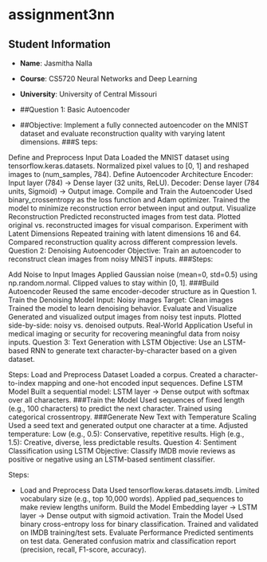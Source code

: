 # assignment3nn

## Student Information
- **Name**: Jasmitha Nalla
- **Course**: CS5720 Neural Networks and Deep Learning
- **University**: University of Central Missouri

- ##Question 1: Basic Autoencoder
- ##Objective:
Implement a fully connected autoencoder on the MNIST dataset and evaluate reconstruction quality with varying latent dimensions. ###S teps:

Define and Preprocess Input Data
Loaded the MNIST dataset using tensorflow.keras.datasets.
Normalized pixel values to [0, 1] and reshaped images to (num_samples, 784).
Define Autoencoder Architecture
Encoder: Input layer (784) → Dense layer (32 units, ReLU).
Decoder: Dense layer (784 units, Sigmoid) → Output image.
Compile and Train the Autoencoder
Used binary_crossentropy as the loss function and Adam optimizer.
Trained the model to minimize reconstruction error between input and output.
Visualize Reconstruction
Predicted reconstructed images from test data.
Plotted original vs. reconstructed images for visual comparison.
Experiment with Latent Dimensions
Repeated training with latent dimensions 16 and 64.
Compared reconstruction quality across different compression levels.
Question 2: Denoising Autoencoder
Objective:
Train an autoencoder to reconstruct clean images from noisy MNIST inputs. ###Steps:

Add Noise to Input Images
Applied Gaussian noise (mean=0, std=0.5) using np.random.normal.
Clipped values to stay within [0, 1]. ###Build Autoencoder
Reused the same encoder-decoder structure as in Question 1.
Train the Denoising Model
Input: Noisy images
Target: Clean images
Trained the model to learn denoising behavior.
Evaluate and Visualize
Generated and visualized output images from noisy test inputs.
Plotted side-by-side: noisy vs. denoised outputs.
Real-World Application
Useful in medical imaging or security for recovering meaningful data from noisy inputs.
Question 3: Text Generation with LSTM
Objective:
Use an LSTM-based RNN to generate text character-by-character based on a given dataset.

Steps:
Load and Preprocess Dataset
Loaded a corpus.
Created a character-to-index mapping and one-hot encoded input sequences.
Define LSTM Model
Built a sequential model: LSTM layer → Dense output with softmax over all characters. ###Train the Model
Used sequences of fixed length (e.g., 100 characters) to predict the next character.
Trained using categorical crossentropy. ###Generate New Text with Temperature Scaling
Used a seed text and generated output one character at a time.
Adjusted temperature:
Low (e.g., 0.5): Conservative, repetitive results.
High (e.g., 1.5): Creative, diverse, less predictable results.
Question 4: Sentiment Classification using LSTM
Objective:
Classify IMDB movie reviews as positive or negative using an LSTM-based sentiment classifier.

Steps:
- Load and Preprocess Data
Used tensorflow.keras.datasets.imdb.
Limited vocabulary size (e.g., top 10,000 words).
Applied pad_sequences to make review lengths uniform.
Build the Model
Embedding layer → LSTM layer → Dense output with sigmoid activation.
Train the Model
Used binary cross-entropy loss for binary classification.
Trained and validated on IMDB training/test sets.
Evaluate Performance
Predicted sentiments on test data.
Generated confusion matrix and classification report (precision, recall, F1-score, accuracy).
